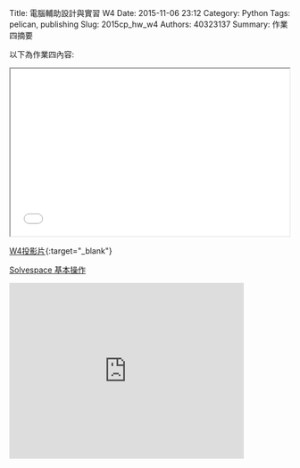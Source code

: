 Title: 電腦輔助設計與實習  W4
Date: 2015-11-06 23:12
Category: Python
Tags: pelican, publishing
Slug: 2015cp_hw_w4
Authors: 40323137
Summary: 作業四摘要

以下為作業四內容:

<iframe src="40323137_cp_w4_p.html" width="500" height="300"></iframe>

[W4投影片](40323137_cp_w4_p.html){:target="_blank"}

<a href="http://solvespace.com/bracket.pl" target="_blank">Solvespace 基本操作</a>

<iframe width="420" height="315" src="https://vimeo.com/142714798" frameborder="0" allowfullscreen></iframe>